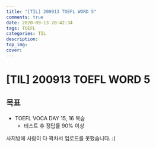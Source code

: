```yaml
---
title: "[TIL] 200913 TOEFL WORD 5"
comments: true
date: 2020-09-13 20:42:34
tags: TOEFL
categories: TIL
description:
top_img:
cover:
---
```

# [TIL] 200913 TOEFL WORD 5
## 목표
- TOEFL VOCA DAY 15, 16 복습
    - 테스트 후 정답률 90% 이상

사지방에 사람이 다 꽉차서 업로드를 못했습니다. :(